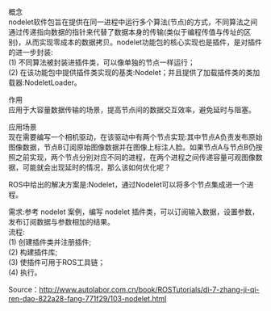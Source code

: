 概念  
nodelet软件包旨在提供在同一进程中运行多个算法(节点)的方式，不同算法之间通过传递指向数据的指针来代替了数据本身的传输(类似于编程传值与传址的区别)，从而实现零成本的数据拷贝。nodelet功能包的核心实现也是插件，是对插件的进一步封装:  
(1) 不同算法被封装进插件类，可以像单独的节点一样运行；  
(2) 在该功能包中提供插件类实现的基类:Nodelet；并且提供了加载插件类的类加载器:NodeletLoader。  

作用  
应用于大容量数据传输的场景，提高节点间的数据交互效率，避免延时与阻塞。

应用场景  
现在需要编写一个相机驱动，在该驱动中有两个节点实现:其中节点A负责发布原始图像数据，节点B订阅原始图像数据并在图像上标注人脸。如果节点A与节点B仍按照之前实现，两个节点分别对应不同的进程，在两个进程之间传递容量可观图像数据，可能就会出现延时的情况，那么该如何优化呢？

ROS中给出的解决方案是:Nodelet，通过Nodelet可以将多个节点集成进一个进程。  

需求:参考 nodelet 案例，编写 nodelet 插件类，可以订阅输入数据，设置参数，发布订阅数据与参数相加的结果。  
流程:  
(1) 创建插件类并注册插件;  
(2) 构建插件库;  
(3) 使插件可用于ROS工具链；  
(4) 执行。  

Source：http://www.autolabor.com.cn/book/ROSTutorials/di-7-zhang-ji-qi-ren-dao-822a28-fang-771f29/103-nodelet.html